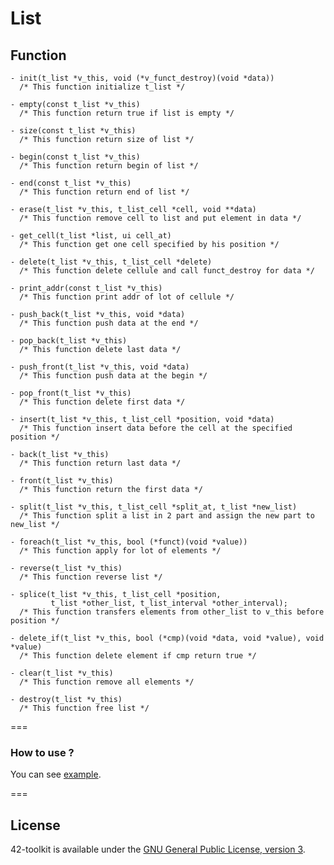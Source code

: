 List
==========

## Function

	- init(t_list *v_this, void (*v_funct_destroy)(void *data))
	  /* This function initialize t_list */

	- empty(const t_list *v_this)
	  /* This function return true if list is empty */

	- size(const t_list *v_this)
	  /* This function return size of list */

	- begin(const t_list *v_this)
	  /* This function return begin of list */

	- end(const t_list *v_this)
	  /* This function return end of list */

	- erase(t_list *v_this, t_list_cell *cell, void **data)
	  /* This function remove cell to list and put element in data */

	- get_cell(t_list *list, ui cell_at)
	  /* This function get one cell specified by his position */

	- delete(t_list *v_this, t_list_cell *delete)
	  /* This function delete cellule and call funct_destroy for data */

	- print_addr(const t_list *v_this)
	  /* This function print addr of lot of cellule */

	- push_back(t_list *v_this, void *data)
	  /* This function push data at the end */

	- pop_back(t_list *v_this)
	  /* This function delete last data */

	- push_front(t_list *v_this, void *data)
	  /* This function push data at the begin */

	- pop_front(t_list *v_this)
	  /* This function delete first data */

	- insert(t_list *v_this, t_list_cell *position, void *data)
	  /* This function insert data before the cell at the specified position */

	- back(t_list *v_this)
	  /* This function return last data */

	- front(t_list *v_this)
	  /* This function return the first data */

	- split(t_list *v_this, t_list_cell *split_at, t_list *new_list)
	  /* This function split a list in 2 part and assign the new part to new_list */

	- foreach(t_list *v_this, bool (*funct)(void *value))
	  /* This function apply for lot of elements */

	- reverse(t_list *v_this)
	  /* This function reverse list */

	- splice(t_list *v_this, t_list_cell *position,
			 t_list *other_list, t_list_interval *other_interval);
	  /* This function transfers elements from other_list to v_this before position */

	- delete_if(t_list *v_this, bool (*cmp)(void *data, void *value), void *value)
	  /* This function delete element if cmp return true */

	- clear(t_list *v_this)
	  /* This function remove all elements */

	- destroy(t_list *v_this)
	  /* This function free list */

===
### How to use ?

You can see [example](https://github.com/QuentinPerez/42-toolkit/tree/master/examples/libc/list).

===
## License

42-toolkit is available under the [GNU General Public License, version 3](LICENSE).
